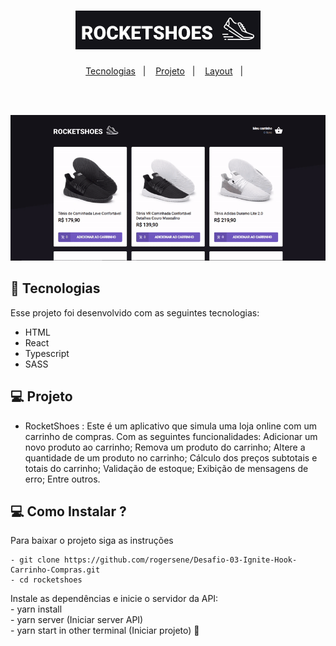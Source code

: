 <h1 align="center">
 <img alt="RocketShoes" src="https://github.com/rogersene/Desafio-03-Ignite-Hook-Carrinho-Compras/blob/master/src/assets/images/RocketShoes.PNG" >
</h1>

<p align="center">
  <a href="#-tecnologias">Tecnologias</a>&nbsp;&nbsp;&nbsp;|&nbsp;&nbsp;&nbsp;
  <a href="#-projeto">Projeto</a>&nbsp;&nbsp;&nbsp;|&nbsp;&nbsp;&nbsp;
  <a href="#-layout">Layout</a>&nbsp;&nbsp;&nbsp;|&nbsp;&nbsp;&nbsp;
</p>

<br>

<br>

<p align="center">
 <img alt="RocketShoes" src="https://github.com/rogersene/Desafio-03-Ignite-Hook-Carrinho-Compras/blob/master/src/assets/images/Giphy.gif">
</p>



## 🚀 Tecnologias

Esse projeto foi desenvolvido com as seguintes tecnologias:

- HTML
- React
- Typescript
- SASS


## 💻 Projeto

- RocketShoes  : Este é um aplicativo que simula uma loja online com um carrinho de compras. Com as seguintes funcionalidades: Adicionar um novo produto ao carrinho; Remova um produto do carrinho; Altere a quantidade de um produto no carrinho; Cálculo dos preços subtotais e totais do carrinho; Validação de estoque; Exibição de mensagens de erro; Entre outros.

## 💻 Como Instalar ?

  Para baixar o projeto siga as instruções
  
    - git clone https://github.com/rogersene/Desafio-03-Ignite-Hook-Carrinho-Compras.git
    - cd rocketshoes
  
  Instale as dependências e inicie o servidor da API: <br>
    - yarn install <br>
    - yarn server (Iniciar server API) <br>
    - yarn start in other terminal (Iniciar projeto) 🥳


 
